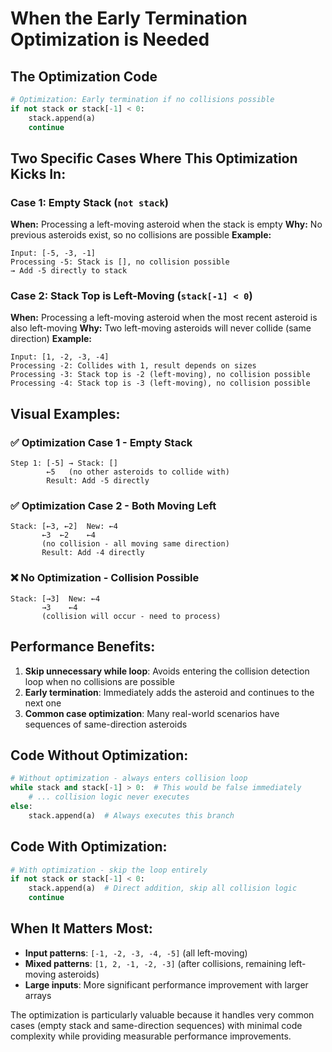 # When the Early Termination Optimization is Needed

## The Optimization Code
```python
# Optimization: Early termination if no collisions possible
if not stack or stack[-1] < 0:
    stack.append(a)
    continue
```

## Two Specific Cases Where This Optimization Kicks In:

### Case 1: Empty Stack (`not stack`)
**When:** Processing a left-moving asteroid when the stack is empty
**Why:** No previous asteroids exist, so no collisions are possible
**Example:**
```
Input: [-5, -3, -1]
Processing -5: Stack is [], no collision possible
→ Add -5 directly to stack
```

### Case 2: Stack Top is Left-Moving (`stack[-1] < 0`)
**When:** Processing a left-moving asteroid when the most recent asteroid is also left-moving
**Why:** Two left-moving asteroids will never collide (same direction)
**Example:**
```
Input: [1, -2, -3, -4]
Processing -2: Collides with 1, result depends on sizes
Processing -3: Stack top is -2 (left-moving), no collision possible
Processing -4: Stack top is -3 (left-moving), no collision possible
```

## Visual Examples:

### ✅ Optimization Case 1 - Empty Stack
```
Step 1: [-5] → Stack: []
        ←5   (no other asteroids to collide with)
        Result: Add -5 directly
```

### ✅ Optimization Case 2 - Both Moving Left
```
Stack: [←3, ←2]  New: ←4
       ←3  ←2    ←4
       (no collision - all moving same direction)
       Result: Add -4 directly
```

### ❌ No Optimization - Collision Possible
```
Stack: [→3]  New: ←4
       →3    ←4
       (collision will occur - need to process)
```

## Performance Benefits:

1. **Skip unnecessary while loop**: Avoids entering the collision detection loop when no collisions are possible
2. **Early termination**: Immediately adds the asteroid and continues to the next one
3. **Common case optimization**: Many real-world scenarios have sequences of same-direction asteroids

## Code Without Optimization:
```python
# Without optimization - always enters collision loop
while stack and stack[-1] > 0:  # This would be false immediately
    # ... collision logic never executes
else:
    stack.append(a)  # Always executes this branch
```

## Code With Optimization:
```python
# With optimization - skip the loop entirely
if not stack or stack[-1] < 0:
    stack.append(a)  # Direct addition, skip all collision logic
    continue
```

## When It Matters Most:
- **Input patterns**: `[-1, -2, -3, -4, -5]` (all left-moving)
- **Mixed patterns**: `[1, 2, -1, -2, -3]` (after collisions, remaining left-moving asteroids)
- **Large inputs**: More significant performance improvement with larger arrays

The optimization is particularly valuable because it handles very common cases (empty stack and same-direction sequences) with minimal code complexity while providing measurable performance improvements.
